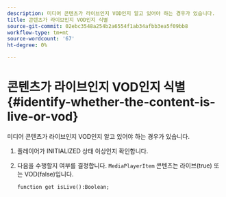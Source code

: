 ```yaml
---
description: 미디어 콘텐츠가 라이브인지 VOD인지 알고 있어야 하는 경우가 있습니다.
title: 콘텐츠가 라이브인지 VOD인지 식별
source-git-commit: 02ebc3548a254b2a6554f1ab34afbb3ea5f09bb8
workflow-type: tm+mt
source-wordcount: '67'
ht-degree: 0%

---
```


# 콘텐츠가 라이브인지 VOD인지 식별{#identify-whether-the-content-is-live-or-vod}

미디어 콘텐츠가 라이브인지 VOD인지 알고 있어야 하는 경우가 있습니다.

1. 플레이어가 INITIALIZED 상태 이상인지 확인합니다.
1. 다음을 수행할지 여부를 결정합니다. `MediaPlayerItem` 콘텐츠는 라이브(true) 또는 VOD(false)입니다.

   ```
   function get isLive():Boolean;
   ```
